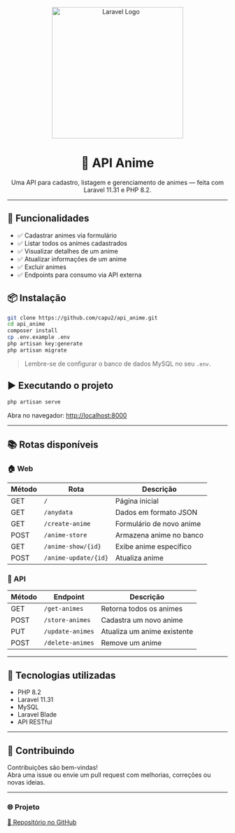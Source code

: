 <p align="center">
  <img src="https://raw.githubusercontent.com/laravel/art/master/logo-lockup/5%20SVG/2%20CMYK/1%20Full%20Color/laravel-logolockup-cmyk-red.svg" width="300" alt="Laravel Logo">
</p>

<h1 align="center">🎌 API Anime</h1>

<p align="center">
  Uma API para cadastro, listagem e gerenciamento de animes — feita com Laravel 11.31 e PHP 8.2.
</p>

---

## 🚀 Funcionalidades

- ✅ Cadastrar animes via formulário
- ✅ Listar todos os animes cadastrados
- ✅ Visualizar detalhes de um anime
- ✅ Atualizar informações de um anime
- ✅ Excluir animes
- ✅ Endpoints para consumo via API externa

## 📦 Instalação

```bash
git clone https://github.com/capu2/api_anime.git
cd api_anime
composer install
cp .env.example .env
php artisan key:generate
php artisan migrate
```

> Lembre-se de configurar o banco de dados MySQL no seu `.env`.

## ▶️ Executando o projeto

```bash
php artisan serve
```

Abra no navegador: [http://localhost:8000](http://localhost:8000)

---

## 📚 Rotas disponíveis

### 🏠 Web

| Método | Rota              | Descrição                      |
|--------|-------------------|--------------------------------|
| GET    | `/`               | Página inicial                 |
| GET    | `/anydata`        | Dados em formato JSON          |
| GET    | `/create-anime`   | Formulário de novo anime       |
| POST   | `/anime-store`    | Armazena anime no banco        |
| GET    | `/anime-show/{id}`| Exibe anime específico         |
| POST   | `/anime-update/{id}`| Atualiza anime                |

### 🔗 API

| Método | Endpoint            | Descrição                        |
|--------|---------------------|----------------------------------|
| GET    | `/get-animes`       | Retorna todos os animes          |
| POST   | `/store-animes`     | Cadastra um novo anime           |
| PUT    | `/update-animes`    | Atualiza um anime existente      |
| POST   | `/delete-animes`    | Remove um anime                  |

---

## 🧰 Tecnologias utilizadas

- PHP 8.2
- Laravel 11.31
- MySQL
- Laravel Blade
- API RESTful

---

## 🤝 Contribuindo

Contribuições são bem-vindas!  
Abra uma issue ou envie um pull request com melhorias, correções ou novas ideias.

---

### 🌐 Projeto

[🔗 Repositório no GitHub](https://github.com/capu2/api_anime)